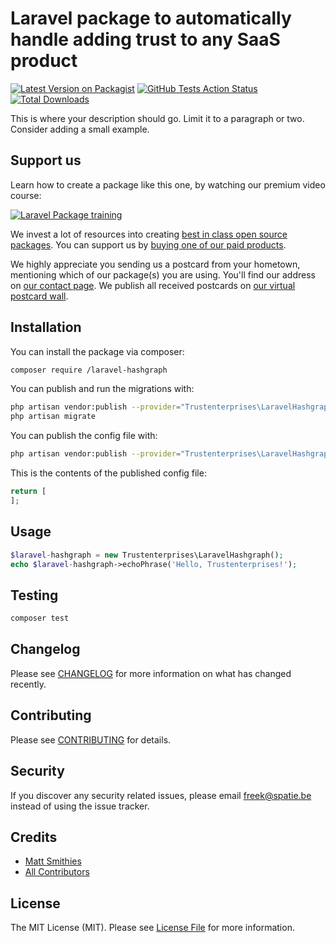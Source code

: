 # Laravel package to automatically handle adding trust to any SaaS product

[![Latest Version on Packagist](https://img.shields.io/packagist/v//laravel-hashgraph.svg?style=flat-square)](https://packagist.org/packages//laravel-hashgraph)
[![GitHub Tests Action Status](https://img.shields.io/github/workflow/status//laravel-hashgraph/run-tests?label=tests)](https://github.com//laravel-hashgraph/actions?query=workflow%3Arun-tests+branch%3Amaster)
[![Total Downloads](https://img.shields.io/packagist/dt//laravel-hashgraph.svg?style=flat-square)](https://packagist.org/packages//laravel-hashgraph)


This is where your description should go. Limit it to a paragraph or two. Consider adding a small example.

## Support us

Learn how to create a package like this one, by watching our premium video course:

[![Laravel Package training](https://spatie.be/github/package-training.jpg)](https://laravelpackage.training)

We invest a lot of resources into creating [best in class open source packages](https://spatie.be/open-source). You can support us by [buying one of our paid products](https://spatie.be/open-source/support-us).

We highly appreciate you sending us a postcard from your hometown, mentioning which of our package(s) you are using. You'll find our address on [our contact page](https://spatie.be/about-us). We publish all received postcards on [our virtual postcard wall](https://spatie.be/open-source/postcards).

## Installation

You can install the package via composer:

```bash
composer require /laravel-hashgraph
```

You can publish and run the migrations with:

```bash
php artisan vendor:publish --provider="Trustenterprises\LaravelHashgraph\LaravelHashgraphServiceProvider" --tag="migrations"
php artisan migrate
```

You can publish the config file with:
```bash
php artisan vendor:publish --provider="Trustenterprises\LaravelHashgraph\LaravelHashgraphServiceProvider" --tag="config"
```

This is the contents of the published config file:

```php
return [
];
```

## Usage

``` php
$laravel-hashgraph = new Trustenterprises\LaravelHashgraph();
echo $laravel-hashgraph->echoPhrase('Hello, Trustenterprises!');
```

## Testing

``` bash
composer test
```

## Changelog

Please see [CHANGELOG](CHANGELOG.md) for more information on what has changed recently.

## Contributing

Please see [CONTRIBUTING](.github/CONTRIBUTING.md) for details.

## Security

If you discover any security related issues, please email freek@spatie.be instead of using the issue tracker.

## Credits

- [Matt Smithies](https://github.com/MattSmithies)
- [All Contributors](../../contributors)

## License

The MIT License (MIT). Please see [License File](LICENSE.md) for more information.
